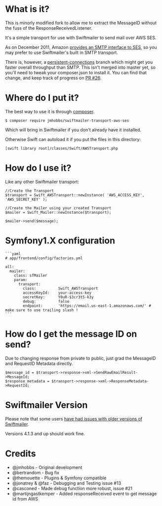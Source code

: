 # What is it?

This is minorly modified fork to allow me to extract the MessageID without the fuss of the ResponseReceivedListener.

It's a simple transport for use with Swiftmailer to send mail over AWS SES.

As on December 2011, Amazon [provides an SMTP interface to SES](http://aws.amazon.com/ses/faqs/#21), so you may prefer to use Swiftmailer's built in SMTP transport.

There is, however, a [persistent-connections](https://github.com/jmhobbs/Swiftmailer-Transport--AWS-SES/tree/feature/persistent-connections) branch which might get you faster overall throughput than SMTP.  This isn't merged into master yet, so you'll need to tweak your composer.json to install it.  You can find that change, and keep track of progress on [PR #26](https://github.com/jmhobbs/Swiftmailer-Transport--AWS-SES/pull/26).

# Where do I put it?

The best way to use it is through [composer](https://getcomposer.org/).

    $ composer require jmhobbs/swiftmailer-transport-aws-ses

Which will bring in Swiftmailer if you don't already have it installed.

Otherwise Swift can autoload it if you put the files in this directory:

    [swift library root]/classes/Swift/AWSTransport.php

# How do I use it?

Like any other Swiftmailer transport:

    //Create the Transport
    $transport = Swift_AWSTransport::newInstance( 'AWS_ACCESS_KEY', 'AWS_SECRET_KEY' );
    
    //Create the Mailer using your created Transport
    $mailer = Swift_Mailer::newInstance($transport);
    
    $mailer->send($message);

# Symfony1.X configuration

    ```yaml
    # app/frontend/config/factories.yml

    all:
      mailer:
        class: sfMailer
        param:
          transport:
            class:          Swift_AWSTransport
            accessKeyId:    your-access-key
            secretKey:      Y0uR-$3cr3t5-k3y
            debug:          false
            endpoint:       'https://email.us-east-1.amazonaws.com/' # make sure to use trailing slash !
    ```

# How do I get the message ID on send?

Due to changing response from private to public, just grad the MessageID and RequestID Metadata directly.

    $message_id = $transport->response->xml->SendRawEmailResult->MessageId;
    $response_metadata = $transport->response->xml->ResponseMetadata->RequestId;

# Swiftmailer Version

Please note that some users [have had issues with older versions of Swiftmailer](https://github.com/jmhobbs/Swiftmailer-Transport--AWS-SES/issues/13).

Versions 4.1.3 and up should work fine.

# Credits

* @jmhobbs - Original development
* @bertrandom - Bug fix
* @themouette - Plugins & Symfony compatible
* @jonatrey & @faz - Debugging and Testing issue #13
* @casconed - Made debug function more robust, issue #21
* @martijngastkemper - Added responseReceived event to get message id from AWS
